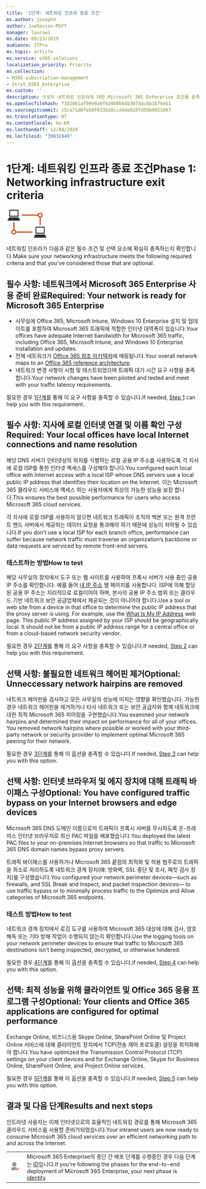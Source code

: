 ```yaml
---
title: '1단계: 네트워킹 인프라 종료 조건'
ms.author: josephd
author: JoeDavies-MSFT
manager: laurawi
ms.date: 09/23/2019
audience: ITPro
ms.topic: article
ms.service: o365-solutions
localization_priority: Priority
ms.collection:
- M365-subscription-management
- Strat_O365_Enterprise
ms.custom: ''
description: 구성이 네트워킹 인프라에 대한 Microsoft 365 Enterprise 조건을 충족하는지 확인합니다.
ms.openlocfilehash: f3d2861af90e9a6f8a9b0b64b307dac6b1b76eb1
ms.sourcegitcommit: c5ca71d6feb0f033b50ccd4de816fd59b0925007
ms.translationtype: HT
ms.contentlocale: ko-KR
ms.lasthandoff: 12/04/2019
ms.locfileid: "39831949"
---
```

# <a name="phase-1-networking-infrastructure-exit-criteria"></a><span data-ttu-id="6d3a1-103">1단계: 네트워킹 인프라 종료 조건</span><span class="sxs-lookup"><span data-stu-id="6d3a1-103">Phase 1: Networking infrastructure exit criteria</span></span>

![1 단계-네트워킹](./media/deploy-foundation-infrastructure/networking_icon-small.png)

<span data-ttu-id="6d3a1-105">네트워킹 인프라가 다음과 같은 필수 조건 및 선택 요소에 확실히 충족하는지 확인합니다.</span><span class="sxs-lookup"><span data-stu-id="6d3a1-105">Make sure your networking infrastructure meets the following required criteria and that you've considered those that are optional.</span></span>

<a name="crit-networking-step1"></a>
## <a name="required-your-network-is-ready-for-microsoft-365-enterprise"></a><span data-ttu-id="6d3a1-106">필수 사항: 네트워크에서 Microsoft 365 Enterprise 사용 준비 완료</span><span class="sxs-lookup"><span data-stu-id="6d3a1-106">Required: Your network is ready for Microsoft 365 Enterprise</span></span>

- <span data-ttu-id="6d3a1-107">사무실에 Office 365, Microsoft Intune, Windows 10 Enterprise 설치 및 업데이트를 포함하여 Microsoft 365 트래픽에 적합한 인터넷 대역폭이 있습니다.</span><span class="sxs-lookup"><span data-stu-id="6d3a1-107">Your offices have adequate Internet bandwidth for Microsoft 365 traffic, including Office 365, Microsoft Intune, and Windows 10 Enterprise installation and updates.</span></span>
- <span data-ttu-id="6d3a1-108">전체 네트워크가 [Office 365 참조 아키텍처](https://docs.microsoft.com/office365/enterprise/office-365-network-connectivity-principles#BKMK_P2)에 매핑됩니다.</span><span class="sxs-lookup"><span data-stu-id="6d3a1-108">Your overall network maps to an [Office 365 reference architecture](https://docs.microsoft.com/office365/enterprise/office-365-network-connectivity-principles#BKMK_P2).</span></span>
- <span data-ttu-id="6d3a1-109">네트워크 변경 사항이 시험 및 테스트되었으며 트래픽 대기 시간 요구 사항을 충족합니다.</span><span class="sxs-lookup"><span data-stu-id="6d3a1-109">Your network changes have been piloted and tested and meet with your traffic latency requirements.</span></span>

<span data-ttu-id="6d3a1-110">필요한 경우 [1단계](networking-provide-bandwidth-cloud-services.md)를 통해 이 요구 사항을 충족할 수 있습니다.</span><span class="sxs-lookup"><span data-stu-id="6d3a1-110">If needed, [Step 1](networking-provide-bandwidth-cloud-services.md) can help you with this requirement.</span></span>

<a name="crit-networking-step2"></a>
## <a name="required-your-local-offices-have-local-internet-connections-and-name-resolution"></a><span data-ttu-id="6d3a1-111">필수 사항: 지사에 로컬 인터넷 연결 및 이름 확인 구성</span><span class="sxs-lookup"><span data-stu-id="6d3a1-111">Required: Your local offices have local Internet connections and name resolution</span></span>

<span data-ttu-id="6d3a1-112">해당 DNS 서버가 인터넷상의 위치를 식별하는 로컬 공용 IP 주소를 사용하도록 각 지사에 로컬 ISP를 통한 인터넷 액세스를 구성해야 합니다.</span><span class="sxs-lookup"><span data-stu-id="6d3a1-112">You configured each local office with Internet access with a local ISP whose DNS servers use a local public IP address that identifies their location on the Internet.</span></span> <span data-ttu-id="6d3a1-113">이는 Microsoft 365 클라우드 서비스에 액세스 하는 사용자에게 최상의 가능한 성능을 보장 합니다.</span><span class="sxs-lookup"><span data-stu-id="6d3a1-113">This ensures the best possible performance for users who access Microsoft 365 cloud services.</span></span>

<span data-ttu-id="6d3a1-114">각 지사에 로컬 ISP를 사용하지 않으면 네트워크 트래픽이 조직의 백본 또는 원격 프런트 엔드 서버에서 제공하는 데이터 요청을 통과해야 하기 때문에 성능이 저하될 수 있습니다.</span><span class="sxs-lookup"><span data-stu-id="6d3a1-114">If you don’t use a local ISP for each branch office, performance can suffer because network traffic must traverse an organization’s backbone or data requests are serviced by remote front-end servers.</span></span>

### <a name="how-to-test"></a><span data-ttu-id="6d3a1-115">테스트하는 방법</span><span class="sxs-lookup"><span data-stu-id="6d3a1-115">How to test</span></span>
<span data-ttu-id="6d3a1-p102">해당 사무실의 장치에서 도구 또는 웹 사이트를 사용하여 프록시 서버가 사용 중인 공용 IP 주소를 확인합니다. 예를 들어 [내 IP 주소](https://www.whatismypublicip.com/) 웹 페이지를 사용합니다. ISP에 의해 할당된 공용 IP 주소는 지리적으로 로컬이어야 하며, 본사의 공용 IP 주소 범위 또는 클라우드 기반 네트워크 보안 공급업체에서 제공되는 것이 아니어야 합니다.</span><span class="sxs-lookup"><span data-stu-id="6d3a1-p102">Use a tool or web site from a device in that office to determine the public IP address that the proxy server is using. For example, use the [What Is My IP Address](https://www.whatismypublicip.com/) web page. This public IP address assigned by your ISP should be geographically local. It should not be from a public IP address range for a central office or from a cloud-based network security vendor.</span></span>

<span data-ttu-id="6d3a1-120">필요한 경우 [2단계](networking-dns-resolution-same-location.md)를 통해 이 요구 사항을 충족할 수 있습니다.</span><span class="sxs-lookup"><span data-stu-id="6d3a1-120">If needed, [Step 2](networking-dns-resolution-same-location.md) can help you with this requirement.</span></span>

<a name="crit-networking-step3"></a>
## <a name="optional-unnecessary-network-hairpins-are-removed"></a><span data-ttu-id="6d3a1-121">선택 사항: 불필요한 네트워크 헤어핀 제거</span><span class="sxs-lookup"><span data-stu-id="6d3a1-121">Optional: Unneccessary network hairpins are removed</span></span>

<span data-ttu-id="6d3a1-p103">네트워크 헤어핀을 검사하고 모든 사무실의 성능에 미치는 영향을 확인했습니다. 가능한 경우 네트워크 헤어핀을 제거하거나 타사 네트워크 또는 보안 공급자와 함께 네트워크에 대한 최적 Microsoft 365 피어링을 구현했습니다.</span><span class="sxs-lookup"><span data-stu-id="6d3a1-p103">You examined your network hairpins and determined their impact on performance for all of your offices. You removed network hairpins where possible or worked with your third-party network or security provider to implement optimal Microsoft 365 peering for their network.</span></span>

<span data-ttu-id="6d3a1-124">필요한 경우 [3단계](networking-avoid-network-hairpins.md)를 통해 이 옵션을 충족할 수 있습니다.</span><span class="sxs-lookup"><span data-stu-id="6d3a1-124">If needed, [Step 3](networking-avoid-network-hairpins.md) can help you with this option.</span></span>


<a name="crit-networking-step4"></a>
## <a name="optional-you-have-configured-traffic-bypass-on-your-internet-browsers-and-edge-devices"></a><span data-ttu-id="6d3a1-125">선택 사항: 인터넷 브라우저 및 에지 장치에 대해 트래픽 바이패스 구성</span><span class="sxs-lookup"><span data-stu-id="6d3a1-125">Optional: You have configured traffic bypass on your Internet browsers and edge devices</span></span>

<span data-ttu-id="6d3a1-126">Microsoft 365 DNS 도메인 이름으로의 트래픽이 프록시 서버를 무시하도록 온-프레미스 인터넷 브라우저로 최신 PAC 파일을 배포했습니다.</span><span class="sxs-lookup"><span data-stu-id="6d3a1-126">You deployed the latest PAC files to your on-premises Internet browsers so that traffic to Microsoft 365 DNS domain names bypass proxy servers.</span></span>

<span data-ttu-id="6d3a1-127">트래픽 바이패스를 사용하거나 Microsoft 365 끝점의 최적화 및 허용 범주로의 트래픽을 최소로 처리하도록 네트워크 경계 장치(예: 방화벽, SSL 중단 및 조사, 패킷 검사 장치)를 구성했습니다.</span><span class="sxs-lookup"><span data-stu-id="6d3a1-127">You configured your network perimeter devices—such as firewalls, and SSL Break and Inspect, and packet inspection devices— to use traffic bypass or to minimally process traffic to the Optimize and Allow categories of Microsoft 365 endpoints.</span></span>


### <a name="how-to-test"></a><span data-ttu-id="6d3a1-128">테스트 방법</span><span class="sxs-lookup"><span data-stu-id="6d3a1-128">How to test</span></span>

<span data-ttu-id="6d3a1-129">네트워크 경계 장치에서 로깅 도구를 사용하여 Microsoft 365 대상에 대해 검사, 암호 해독 또는 기타 방해 작업이 수행되지 않는지 확인합니다.</span><span class="sxs-lookup"><span data-stu-id="6d3a1-129">Use the logging tools on your network perimeter devices to ensure that traffic to Microsoft 365 destinations isn’t being inspected, decrypted, or otherwise hindered.</span></span>

<span data-ttu-id="6d3a1-130">필요한 경우 [4단계](networking-configure-proxies-firewalls.md)를 통해 이 옵션을 충족할 수 있습니다.</span><span class="sxs-lookup"><span data-stu-id="6d3a1-130">If needed, [Step 4](networking-configure-proxies-firewalls.md) can help you with this option.</span></span>


<a name="crit-networking-step5"></a>
## <a name="optional-your-clients-and-office-365-applications-are-configured-for-optimal-performance"></a><span data-ttu-id="6d3a1-131">선택: 최적 성능을 위해 클라이언트 및 Office 365 응용 프로그램 구성</span><span class="sxs-lookup"><span data-stu-id="6d3a1-131">Optional: Your clients and Office 365 applications are configured for optimal performance</span></span>

<span data-ttu-id="6d3a1-132">Exchange Online, 비즈니스용 Skype Online, SharePoint Online 및 Project Online 서비스에 대해 클라이언트 장치에서 TCP(전송 제어 프로토콜) 설정을 최적화해야 합니다.</span><span class="sxs-lookup"><span data-stu-id="6d3a1-132">You have optimized the Transmission Control Protocol (TCP) settings on your client devices and for Exchange Online, Skype for Business Online, SharePoint Online, and Project Online services.</span></span>

<span data-ttu-id="6d3a1-133">필요한 경우 [5단계](networking-optimize-tcp-performance.md)를 통해 이 옵션을 충족할 수 있습니다.</span><span class="sxs-lookup"><span data-stu-id="6d3a1-133">If needed, [Step 5](networking-optimize-tcp-performance.md) can help you with this option.</span></span>

## <a name="results-and-next-steps"></a><span data-ttu-id="6d3a1-134">결과 및 다음 단계</span><span class="sxs-lookup"><span data-stu-id="6d3a1-134">Results and next steps</span></span>

<span data-ttu-id="6d3a1-135">인트라넷 사용자는 이제 인터넷으로의 효율적인 네트워킹 경로를 통해 Microsoft 365 클라우드 서비스를 사용할 준비가되었습니다.</span><span class="sxs-lookup"><span data-stu-id="6d3a1-135">Your intranet users are now ready to consume Microsoft 365 cloud services over an efficient networking path to and across the Internet.</span></span>

|||
|:-------|:-----|
|![2단계-ID](./media/deploy-foundation-infrastructure/identity_icon-small.png)| <span data-ttu-id="6d3a1-137">Microsoft 365 Enterprise의 종단 간 배포 단계를 수행중인 경우 다음 단계는 [ID](identity-infrastructure.md)입니다.</span><span class="sxs-lookup"><span data-stu-id="6d3a1-137">If you're following the phases for the end-to-end deployment of Microsoft 365 Enterprise, your next phase is [identity](identity-infrastructure.md).</span></span> |
